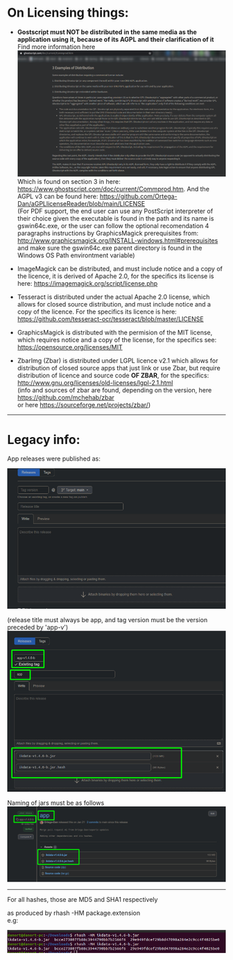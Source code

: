 # On Licensing things:

* **Gostscript must NOT be distributed in the same media as the application using it, because of its AGPL and their clarification of it**\
Find more information here\
![](gs.png)
Which is found on section 3 in here: https://www.ghostscript.com/doc/current/Commprod.htm.
And the AGPL v3 can be found here: https://github.com/Ortega-Dan/aGPLlicenseReader/blob/main/LICENSE \
(For PDF support, the end user can use any PostScript interpreter of their choice given the executable is found in the path and its name is gswin64c.exe, or the user can follow the optional recomendation 4 paragraphs instructions by GraphicsMagick prerequisites from: http://www.graphicsmagick.org/INSTALL-windows.html#prerequisites \
and make sure the gswin64c.exe parent directory is found in the Windows OS Path environtment variable)

* ImageMagick can be distributed, and must include notice and a copy of the licence, it is derived of Apache 2.0, for the specifics its license is here:
https://imagemagick.org/script/license.php

* Tesseract is distributed under the actual Apache 2.0 license, which allows for closed source distribution, and must include notice and a copy of the licence. For the specifics its licence is here:
https://github.com/tesseract-ocr/tesseract/blob/master/LICENSE

* GraphicsMagick is distributed with the permision of the MIT license, which requires notice and a copy of the license, for the specifics see: 
https://opensource.org/licenses/MIT

* ZbarImg (Zbar) is distributed under LGPL licence v2.1 which allows for distribution of closed source apps that just link or use Zbar, but require distribution of licence and source code **OF ZBAR**, for the specifics:
http://www.gnu.org/licenses/old-licenses/lgpl-2.1.html \
(info and sources of zbar are found, depending on the version, here https://github.com/mchehab/zbar \
or here https://sourceforge.net/projects/zbar/)


____________________________________________________________________




# Legacy info:

App releases were published as:


![](00.png)

(release title must always be app, and tag version must be the version preceded by 'app-v')
![](11.png)

Naming of jars must be as follows
![](22.png)

___

For all hashes, those are MD5 and SHA1 respectively

as produced by rhash -HM package.extension\
e.g:


![](33.png)
